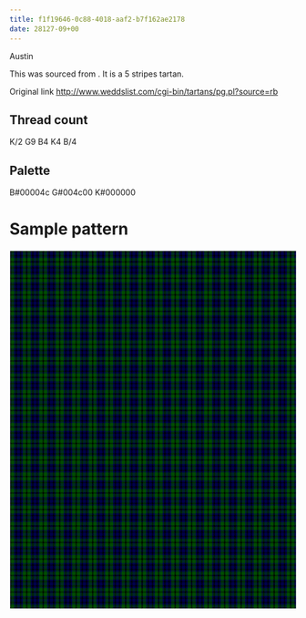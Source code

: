 ```yaml
---
title: f1f19646-0c88-4018-aaf2-b7f162ae2178
date: 28127-09+00
---
```

Austin

This was sourced from <no value>.  It is a 5 stripes tartan.

Original link http://www.weddslist.com/cgi-bin/tartans/pg.pl?source=rb

## Thread count
K/2 G9 B4 K4 B/4

## Palette
B#00004c G#004c00 K#000000

# Sample pattern

![Tartan detail](tartan.png "K/2 G9 B4 K4 B/4 tartan")